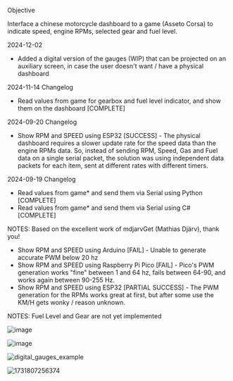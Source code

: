 
Objective

Interface a chinese motorcycle dashboard to a game (Asseto Corsa) to indicate speed, engine RPMs, selected gear and fuel level. 

2024-12-02

- Added a digital version of the gauges (WIP) that can be projected on an auxiliary screen, in case the user doesn't want / have a physical dashboard

2024-11-14 Changelog

- Read values from game for gearbox and fuel level indicator, and show them on the dashboard [COMPLETE]
 
2024-09-20 Changelog

- Show RPM and SPEED using ESP32 [SUCCESS] - The physical dashboard requires a slower update rate for the speed data than the engine RPMs data. So, instead of sending RPM, Speed, Gas and Fuel data on a single serial packet, the solution was using independent data packets for each item, sent at different rates with different timers.

2024-09-19 Changelog

- Read values from game* and send them via Serial using Python [COMPLETE]
- Read values from game* and send them via Serial using C# [COMPLETE]

NOTES: Based on the excellent work of mdjarvGet (Mathias Djärv), thank you!

- Show RPM and SPEED using Arduino [FAIL] - Unable to generate accurate PWM below 20 hz
- Show RPM and SPEED using Raspberry Pi Pico [FAIL] - Pico's PWM generation works "fine" between 1 and 64 hz, fails between 64-90, and works again between 90-255 Hz.
- Show RPM and SPEED using ESP32 [PARTIAL SUCCESS] - The PWM generation for the RPMs works great at first, but after some use the KM/H gets wonky / reason unknown.

NOTES: Fuel Level and Gear are not yet implemented

![image](https://github.com/user-attachments/assets/d40cd68c-b41b-4763-bd2a-323c06ec24d3)

![image](https://github.com/user-attachments/assets/2f610a38-3bf6-4e99-8796-456524584b2e)

![digital_gauges_example](https://github.com/user-attachments/assets/9ba62d27-6f5e-4744-9972-12dae03cf7e2)

![1731807256374](https://github.com/user-attachments/assets/6db91c17-be48-4048-a698-536b90b1561f)
